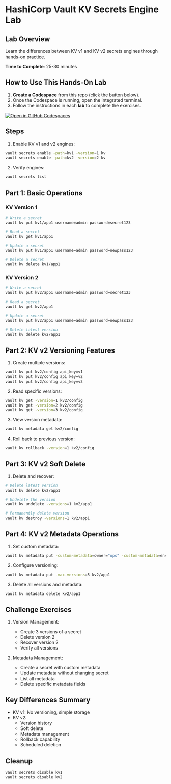 # HashiCorp Vault KV Secrets Engine Lab

## Lab Overview
Learn the differences between KV v1 and KV v2 secrets engines through hands-on practice.

**Time to Complete**: 25-30 minutes

## How to Use This Hands-On Lab

1. **Create a Codespace** from this repo (click the button below).  
2. Once the Codespace is running, open the integrated terminal.
3. Follow the instructions in each **lab** to complete the exercises.

[![Open in GitHub Codespaces](https://github.com/codespaces/badge.svg)](https://codespaces.new/btkrausen/vault-codespaces)

## Steps

1. Enable KV v1 and v2 engines:
```bash
vault secrets enable -path=kv1 -version=1 kv
vault secrets enable -path=kv2 -version=2 kv
```

2. Verify engines:
```bash
vault secrets list
```

## Part 1: Basic Operations

### KV Version 1
```bash
# Write a secret
vault kv put kv1/app1 username=admin password=secret123

# Read a secret
vault kv get kv1/app1

# Update a secret
vault kv put kv1/app1 username=admin password=newpass123

# Delete a secret
vault kv delete kv1/app1
```

### KV Version 2
```bash
# Write a secret
vault kv put kv2/app1 username=admin password=secret123

# Read a secret
vault kv get kv2/app1

# Update a secret
vault kv put kv2/app1 username=admin password=newpass123

# Delete latest version
vault kv delete kv2/app1
```

## Part 2: KV v2 Versioning Features

1. Create multiple versions:
```bash
vault kv put kv2/config api_key=v1
vault kv put kv2/config api_key=v2
vault kv put kv2/config api_key=v3
```

2. Read specific versions:
```bash
vault kv get -version=1 kv2/config
vault kv get -version=2 kv2/config
vault kv get -version=3 kv2/config
```

3. View version metadata:
```bash
vault kv metadata get kv2/config
```

4. Roll back to previous version:
```bash
vault kv rollback -version=1 kv2/config
```

## Part 3: KV v2 Soft Delete

1. Delete and recover:
```bash
# Delete latest version
vault kv delete kv2/app1

# Undelete the version
vault kv undelete -versions=1 kv2/app1

# Permanently delete version
vault kv destroy -versions=1 kv2/app1
```

## Part 4: KV v2 Metadata Operations

1. Set custom metadata:
```bash
vault kv metadata put -custom-metadata=owner="ops" -custom-metadata=env="prod" kv2/app1
```

2. Configure versioning:
```bash
vault kv metadata put -max-versions=5 kv2/app1
```

3. Delete all versions and metadata:
```bash
vault kv metadata delete kv2/app1
```

## Challenge Exercises

1. Version Management:
   - Create 3 versions of a secret
   - Delete version 2
   - Recover version 2
   - Verify all versions

2. Metadata Management:
   - Create a secret with custom metadata
   - Update metadata without changing secret
   - List all metadata
   - Delete specific metadata fields

## Key Differences Summary
- KV v1: No versioning, simple storage
- KV v2: 
  - Version history
  - Soft delete
  - Metadata management
  - Rollback capability
  - Scheduled deletion

## Cleanup
```bash
vault secrets disable kv1
vault secrets disable kv2
```